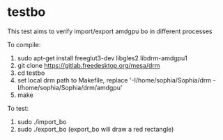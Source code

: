 # testbo
This test aims to verify import/export amdgpu bo in different processes

To compile:
1. sudo apt-get install freeglut3-dev libgles2 libdrm-amdgpu1
2. git clone https://gitlab.freedesktop.org/mesa/drm
3. cd testbo
4. set local drm path to Makefile, replace '-I/home/sophia/Sophia/drm -I/home/sophia/Sophia/drm/amdgpu'
5. make

To test:
1. sudo ./import_bo
2. sudo ./export_bo (export_bo will draw a red rectangle)
